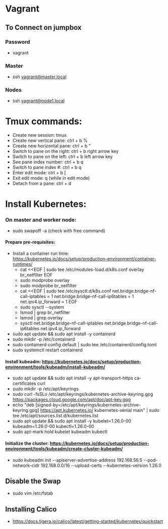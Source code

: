 # Vagrant
## To Connect on jumpbox

### Password
- vagrant

### Master
- ssh vagrant@master.local

### Nodes
- ssh vagrant@node1.local


# Tmux commands:
* Create new session: tmux
* Create new vertical pane: ctrl + b %
* Create new horizontal pane: ctrl + b “
* Switch to pane on the right: ctrl + b right arrow key
* Switch to pane on the left: ctrl + b left arrow key
* See pane index number: ctrl + b q
* Switch to pane index #: ctrl + b q <Index Number>
* Enter edit mode: ctrl + b [
* Exit edit mode: q (while in edit mode)
* Detach from a pane: ctrl + d

# Install Kubernetes:
### On master and worker node:
- sudo swapoff -a (check with free command)
    
#### Prepare pre-requisites:
- Install a container run time: https://kubernetes.io/docs/setup/production-environment/container-runtimes/
    - cat <<EOF | sudo tee /etc/modules-load.d/k8s.conf
      overlay
      br_netfilter
      EOF
    - sudo modprobe overlay
    - sudo modprobe br_netfilter
    - cat <<EOF | sudo tee /etc/sysctl.d/k8s.conf
      net.bridge.bridge-nf-call-iptables  = 1
      net.bridge.bridge-nf-call-ip6tables = 1
      net.ipv4.ip_forward                 = 1
      EOF
    - sudo sysctl --system
    - lsmod | grep br_netfilter
    - lsmod | grep overlay
    - sysctl net.bridge.bridge-nf-call-iptables net.bridge.bridge-nf-call-ip6tables net.ipv4.ip_forward
- sudo apt update && sudo apt install -y containerd
- sudo mkdir -p /etc/containerd
- sudo containerd config default | sudo tee /etc/containerd/config.toml
- sudo systemctl restart containerd

#### Install kubeadm: https://kubernetes.io/docs/setup/production-environment/tools/kubeadm/install-kubeadm/
- sudo apt update && sudo apt install -y apt-transport-https ca-certificates curl
- sudo mkdir -p /etc/apt/keyrings
- sudo curl -fsSLo /etc/apt/keyrings/kubernetes-archive-keyring.gpg https://packages.cloud.google.com/apt/doc/apt-key.gpg
- echo "deb [signed-by=/etc/apt/keyrings/kubernetes-archive-keyring.gpg] https://apt.kubernetes.io/ kubernetes-xenial main" | sudo tee /etc/apt/sources.list.d/kubernetes.list
- sudo apt update && sudo apt install -y kubelet=1.26.0-00 kubeadm=1.26.0-00 kubectl=1.26.0-00
- sudo apt-mark hold kubelet kubeadm kubectl

#### Initialize the cluster: https://kubernetes.io/docs/setup/production-environment/tools/kubeadm/create-cluster-kubeadm/
- sudo kubeadm init --apiserver-advertise-address 192.168.56.5 --pod-network-cidr 192.168.0.0/16 --upload-certs --kubernetes-version 1.26.0


## Disable the Swap
- sudo vim /etc/fstab

## Installing Calico
- https://docs.tigera.io/calico/latest/getting-started/kubernetes/quickstart